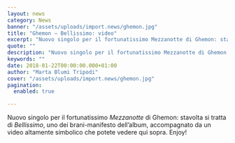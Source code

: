 ```yaml
---
layout: news
category: News
banner: "/assets/uploads/import.news/ghemon.jpg"
title: "Ghemon – Bellissimo: video"
excerpt: "Nuovo singolo per il fortunatissimo Mezzanotte di Ghemon: stavolta si tratta di Bellissimo, uno dei brani-manifesto dell’album, accompagnato da un video altamente simbolico che potete vedere qui sopra. Enjoy!"
quote: ""
description: "Nuovo singolo per il fortunatissimo Mezzanotte di Ghemon: stavolta si tratta di Bellissimo, uno dei brani-manifesto dell’album, accompagnato da un video altamente simbolico che potete vedere qui sopra. Enjoy!"
keywords: ""
date: 2018-01-22T00:00:00.000+01:00
author: "Marta Blumi Tripodi"
cover: "/assets/uploads/import.news/ghemon.jpg"
pagination:
  enabled: true

---
```


Nuovo singolo per il fortunatissimo _Mezzanotte_ di Ghemon: stavolta si tratta di _Bellissimo_, uno dei brani-manifesto dell’album, accompagnato da un video altamente simbolico che potete vedere qui sopra. Enjoy!